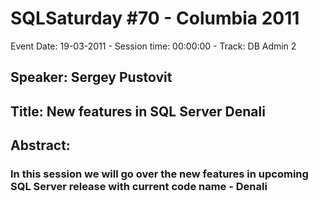 # SQLSaturday #70 - Columbia 2011
Event Date: 19-03-2011 - Session time: 00:00:00 - Track: DB Admin 2
## Speaker: Sergey Pustovit
## Title: New features in SQL Server Denali
## Abstract:
### In this session we will go over the new features in upcoming SQL Server release with current code name - Denali
